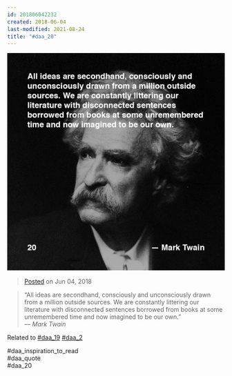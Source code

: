 ```yaml
---
id: 201806042232
created: 2018-06-04
last-modified: 2021-08-24
title: "#daa_20"
---
```

![](../assets/201806042232.jpg)

>[Posted]([[202106221357]]) on Jun 04, 2018

>“All ideas are secondhand, consciously and unconsciously drawn from a million outside sources. We are constantly littering our literature with disconnected sentences borrowed from books at some unremembered time and now imagined to be our own.”  
>*— Mark Twain*

Related to [#daa_19]([[201806042144]]) [#daa_2]([[201805221408]])

#daa_inspiration_to_read  
#daa_quote  
#daa_20